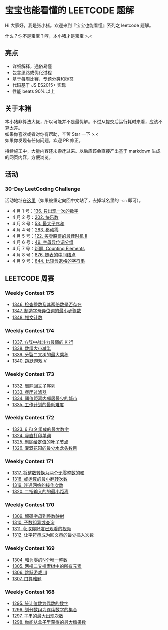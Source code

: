 # 宝宝也能看懂的 LEETCODE 题解

Hi 大家好，我是张小猪。欢迎来到『宝宝也能看懂』系列之 leetcode 题解。

什么？你不是宝宝？哼，本小猪才是宝宝 >.<

## 亮点

- 详细解释，通俗易懂
- 包含思路或优化过程
- 基于每周比赛、专题分类和标签
- 代码基于 JS ES2015+ 实现
- 性能 beats 90% 以上

## 关于本猪

本小猪非算法大佬，所以可能并不是最优解。不过从提交后运行耗时来看，应该不算太差。  
如果你喜欢或者对你有帮助，辛苦 Star 一下 >.<  
如果你发现有任何问题，欢迎 PR 修正。

持续施工中，大量内容还未搬迁过来。以后应该会直接产出基于 markdown 生成的网页内容，方便浏览。

## 活动

### 30-Day LeetCoding Challenge

活动地址在[这里](https://leetcode.com/explore/challenge/card/30-day-leetcoding-challenge/)（如果被重定向回中文站了，去掉域名里的 `-cn` 即可）。

- 4 月 1 号：[136. 只出现一次的数字](./30-Day%20LeetCoding%20Challenge/1.md)
- 4 月 2 号：[202. 快乐数](./30-Day%20LeetCoding%20Challenge/2.md)
- 4 月 3 号：[53. 最大子序和](./30-Day%20LeetCoding%20Challenge/3.md)
- 4 月 4 号：[283. 移动零](./30-Day%20LeetCoding%20Challenge/4.md)
- 4 月 5 号：[122. 买卖股票的最佳时机 II](./30-Day%20LeetCoding%20Challenge/5.md)
- 4 月 6 号：[49. 字母异位词分组](./30-Day%20LeetCoding%20Challenge/6.md)
- 4 月 7 号：[新题. Counting Elements](./30-Day%20LeetCoding%20Challenge/7.md)
- 4 月 8 号：[876. 链表的中间结点](./30-Day%20LeetCoding%20Challenge/8.md)
- 4 月 9 号：[844. 比较含退格的字符串](./30-Day%20LeetCoding%20Challenge/9.md)

## LEETCODE 周赛

### Weekly Contest 175

- [1346. 检查整数及其两倍数是否存在](./posts/1346.md)
- [1347. 制造字母异位词的最小步骤数](./posts/1347.md)
- [1348. 推文计数](./posts/1348.md)

### Weekly Contest 174

- [1337. 方阵中战斗力最弱的 K 行](./posts/1337.md)
- [1338. 数组大小减半](./posts/1338.md)
- [1339. 分裂二叉树的最大乘积](./posts/1339.md)
- [1340. 跳跃游戏 V](./posts/1340.md)

### Weekly Contest 173

- [1332. 删除回文子序列](./posts/1332.md)
- [1333. 餐厅过滤器](./posts/1333.md)
- [1334. 阈值距离内邻居最少的城市](./posts/1334.md)
- [1335. 工作计划的最低难度](./posts/1335.md)

### Weekly Contest 172

- [1323. 6 和 9 组成的最大数字](./posts/1323.md)
- [1324. 竖直打印单词](./posts/1324.md)
- [1325. 删除给定值的叶子节点](./posts/1325.md)
- [1326. 灌溉花园的最少水龙头数目](./posts/1326.md)

### Weekly Contest 171

- [1317. 将整数转换为两个无零整数的和](./posts/1317.md)
- [1318. 或运算的最小翻转次数](./posts/1318.md)
- [1319. 连通网络的操作次数](./posts/1319.md)
- [1320. 二指输入的的最小距离](./posts/1320.md)

### Weekly Contest 170

- [1309. 解码字母到整数映射](./posts/1309.md)
- [1310. 子数组异或查询](./posts/1310.md)
- [1311. 获取你好友已观看的视频](./posts/1311.md)
- [1312. 让字符串成为回文串的最少插入次数](./posts/1312.md)

### Weekly Contest 169

- [1304. 和为零的N个唯一整数](./posts/1304.md)
- [1305. 两棵二叉搜索树中的所有元素](./posts/1305.md)
- [1306. 跳跃游戏 III](./posts/1306.md)
- [1307. 口算难题](./posts/1307.md)

### Weekly Contest 168

- [1295. 统计位数为偶数的数字](./posts/1295.md)
- [1296. 划分数组为连续数字的集合](./posts/1296.md)
- [1297. 子串的最大出现次数](./posts/1297.md)
- [1298. 你能从盒子里获得的最大糖果数](./posts/1298.md)
